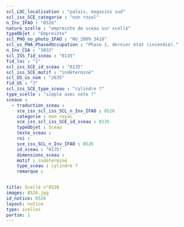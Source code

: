 ```yaml
---
scl_LOC_localisation : "palais, magasins sud"
scl_iss_SCE_categorie : "non royal"
n_Inv_IFAO : "8526"
nature_scelle : "empreinte de sceau sur scellé"
typeObjet : "Empreinte"
scl_PHO_no_photo_IFAO : "NU_2009_3418"
scl_us_PHA_PhasedOccupation : "Phase 1, dernier état (incendié)."
n_Inv_CSA : "3033"
scl_ISS_fid_sceau : "0135"
fid_loc : "1"
scl_iss_SCE_id_sceau : "0135"
scl_iss_SCE_motif : "indéterminé"
scl_US_us_nom : "2635"
fid_US : "3"
scl_iss_SCE_type_sceau : "cylindre ?"
type_scelle : "simple avec note ?"
sceaux :
  - traduction_sceau : 
    sce_iss_scl_iss_SCL_n_Inv_IFAO : 8526
    categorie : non royal
    sce_iss_scl_iss_SCE_id_sceau : 0135
    typeObjet : Sceau
    texte_sceau : 
    roi : 
    sce_iss_SCL_n_Inv_IFAO : 8526
    id_sceau : "0135"
    dimensions_sceau : 
    motif : indéterminé
    type_sceau : cylindre ?
    remarque : 


title: Scellé n°8526
images: 8526.jpg
id_notice: 8526
layout: notice
type: scelles
partie: 1
---
```

